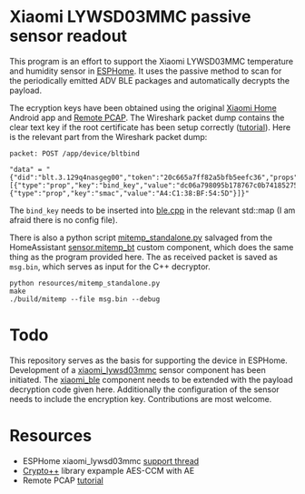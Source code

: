 # Xiaomi LYWSD03MMC passive sensor readout
This program is an effort to support the Xiaomi LYWSD03MMC temperature and humidity sensor in [ESPHome](https://esphome.io/). It uses the passive method to scan for the periodically emitted ADV BLE packages and automatically decrypts the payload.

The ecryption keys have been obtained using the original [Xiaomi Home](https://play.google.com/store/apps/details?id=com.xiaomi.smarthome&hl=en) Android app and [Remote PCAP](https://play.google.com/store/apps/details?id=com.egorovandreyrm.pcapremote&hl=en). The Wireshark packet dump contains the clear text key if the root certificate has been setup correctly ([tutorial](https://egorovandreyrm.com/pcap-remote-tutorial/)). Here is the relevant part from the Wireshark packet dump:

```
packet: POST /app/device/bltbind

"data" = "{"did":"blt.3.129q4nasgeg00","token":"20c665a7ff82a5bfb5eefc36","props":[{"type":"prop","key":"bind_key","value":"dc06a798095b178767c0b74185275352"},{"type":"prop","key":"smac","value":"A4:C1:38:BF:54:5D"}]}"
```

The ``bind_key`` needs to be inserted into [ble.cpp](https://github.com/ahpohl/xiaomi_lywsd03mmc/blob/master/src/ble.cpp) in the relevant std::map (I am afraid there is no config file).

There is also a python script [mitemp_standalone.py](https://github.com/ahpohl/xiaomi_lywsd03mmc/blob/master/resources/mitemp_standalone.py) salvaged from the HomeAssistant [sensor.mitemp_bt](https://github.com/custom-components/sensor.mitemp_bt) custom component, which does the same thing as the program provided here. The as received packet is saved as ``msg.bin``, which serves as input for the C++ decryptor.

```
python resources/mitemp_standalone.py
make
./build/mitemp --file msg.bin --debug
```

# Todo
This repository serves as the basis for supporting the device in ESPHome. Development of a [xiaomi_lywsd03mmc](https://github.com/ahpohl/esphome/tree/xiaomi_lywsd03mmc) sensor component has been initiated. The [xiaomi_ble](https://github.com/ahpohl/esphome/tree/dev/esphome/components/xiaomi_ble) component needs to be extended with the payload decryption code given here. Additionally the configuration of the sensor needs to include the encryption key. Contributions are most welcome.

# Resources
 - ESPHome xiaomi_lywsd03mmc [support thread](https://github.com/esphome/feature-requests/issues/552)
 - [Crypto++](https://www.cryptopp.com/) library expample AES-CCM with AE
 - Remote PCAP [tutorial](https://egorovandreyrm.com/pcap-remote-tutorial/)
